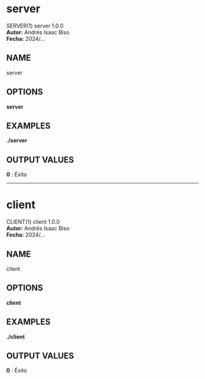 # server
SERVER(1) server 1.0.0  
**Autor:** Andrés Isaac Biso  
**Fecha:** 2024/...

## NAME
server

## OPTIONS
**server**

## EXAMPLES
**./server**

## OUTPUT VALUES
**0**
: Éxito

---

# client
CLIENT(1) client 1.0.0  
**Autor:** Andrés Isaac Biso  
**Fecha:** 2024/...

## NAME
client

## OPTIONS
**client**

## EXAMPLES
**./client**

## OUTPUT VALUES
**0**
: Éxito

